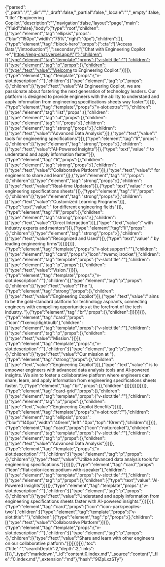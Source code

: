 {"parsed":{"_path":"/","_dir":"","_draft":false,"_partial":false,"_locale":"","_empty":false,"title":"Engineering Copilot","description":"","navigation":false,"layout":"page","main":{"fluid":false},"body":{"type":"root","children":[{"type":"element","tag":"ellipsis","props":{"blur":"150px","width":"75%","right":"0px"},"children":[]},{"type":"element","tag":"block-hero","props":{":cta":"[\"Access Data\",\"/introduction\"]",":secondary":"[\"Chat with Engineering Copilot →\",\"https://eng-chat.vercel.app/\"]"},"children":[{"type":"element","tag":"template","props":{"v-slot:title":""},"children":[{"type":"element","tag":"p","props":{},"children":[{"type":"text","value":"Welcome to Engineering Copilot."}]}]},{"type":"element","tag":"template","props":{"v-slot:description":""},"children":[{"type":"element","tag":"p","props":{},"children":[{"type":"text","value":"At Engineering Copilot, we are passionate about fostering the next generation of technology leaders. Our platform is designed to provide engineers with the ability to understand and apply information from engineering specifications sheets way faster."}]}]},{"type":"element","tag":"template","props":{"v-slot:extra":""},"children":[{"type":"element","tag":"list","props":{},"children":[{"type":"element","tag":"ul","props":{},"children":[{"type":"element","tag":"li","props":{},"children":[{"type":"element","tag":"strong","props":{},"children":[{"type":"text","value":"Advanced Data Analysis"}]},{"type":"text","value":" tools for engineering specifications"}]},{"type":"element","tag":"li","props":{},"children":[{"type":"element","tag":"strong","props":{},"children":[{"type":"text","value":"AI-Powered Insights"}]},{"type":"text","value":" to understand and apply information faster"}]},{"type":"element","tag":"li","props":{},"children":[{"type":"element","tag":"strong","props":{},"children":[{"type":"text","value":"Collaborative Platform"}]},{"type":"text","value":" for engineers to share and learn"}]},{"type":"element","tag":"li","props":{},"children":[{"type":"element","tag":"strong","props":{},"children":[{"type":"text","value":"Real-time Updates"}]},{"type":"text","value":" on engineering specifications sheets"}]},{"type":"element","tag":"li","props":{},"children":[{"type":"element","tag":"strong","props":{},"children":[{"type":"text","value":"Customized Learning Programs"}]},{"type":"text","value":" for different engineering fields"}]},{"type":"element","tag":"li","props":{},"children":[{"type":"element","tag":"strong","props":{},"children":[{"type":"text","value":"Direct Interaction"}]},{"type":"text","value":" with industry experts and mentors"}]},{"type":"element","tag":"li","props":{},"children":[{"type":"element","tag":"strong","props":{},"children":[{"type":"text","value":"Recognized and Used"}]},{"type":"text","value":" by leading engineering firms"}]}]}]}]},{"type":"element","tag":"template","props":{"v-slot:support":""},"children":[{"type":"element","tag":"card","props":{"icon":"twemoji:rocket"},"children":[{"type":"element","tag":"template","props":{"v-slot:title":""},"children":[{"type":"element","tag":"p","props":{},"children":[{"type":"text","value":"Vision."}]}]},{"type":"element","tag":"template","props":{"v-slot:description":""},"children":[{"type":"element","tag":"p","props":{},"children":[{"type":"text","value":"The "},{"type":"element","tag":"strong","props":{},"children":[{"type":"text","value":"Engineering Copilot"}]},{"type":"text","value":" aims to be the gold-standard platform for technology aspirants, connecting engineers with compelling opportunities at the forefront of the tech industry. "},{"type":"element","tag":"br","props":{},"children":[]}]}]}]},{"type":"element","tag":"card","props":{"icon":"fxemoji:lightbulb"},"children":[{"type":"element","tag":"template","props":{"v-slot:title":""},"children":[{"type":"element","tag":"p","props":{},"children":[{"type":"text","value":"Mission."}]}]},{"type":"element","tag":"template","props":{"v-slot:description":""},"children":[{"type":"element","tag":"p","props":{},"children":[{"type":"text","value":"Our mission at "},{"type":"element","tag":"strong","props":{},"children":[{"type":"text","value":"Engineering Copilot"}]},{"type":"text","value":" is to empower engineers with advanced data analysis tools and AI-powered insights. We aim to foster a collaborative platform where engineers can share, learn, and apply information from engineering specifications sheets faster. "},{"type":"element","tag":"br","props":{},"children":[]}]}]}]}]}]},{"type":"element","tag":"card-grid","props":{},"children":[{"type":"element","tag":"template","props":{"v-slot:title":""},"children":[{"type":"element","tag":"p","props":{},"children":[{"type":"text","value":"Engineering Copilot Benefits"}]}]},{"type":"element","tag":"template","props":{"v-slot:root":""},"children":[{"type":"element","tag":"ellipsis","props":{"blur":"140px","width":"40rem","left":"0px","top":"10rem"},"children":[]}]},{"type":"element","tag":"card","props":{"icon":"noto:rocket"},"children":[{"type":"element","tag":"template","props":{"v-slot:title":""},"children":[{"type":"element","tag":"p","props":{},"children":[{"type":"text","value":"Advanced Data Analysis"}]}]},{"type":"element","tag":"template","props":{"v-slot:description":""},"children":[{"type":"element","tag":"p","props":{},"children":[{"type":"text","value":"Utilize advanced data analysis tools for engineering specifications."}]}]}]},{"type":"element","tag":"card","props":{"icon":"flat-color-icons:podium-with-speaker"},"children":[{"type":"element","tag":"template","props":{"v-slot:title":""},"children":[{"type":"element","tag":"p","props":{},"children":[{"type":"text","value":"AI-Powered Insights"}]}]},{"type":"element","tag":"template","props":{"v-slot:description":""},"children":[{"type":"element","tag":"p","props":{},"children":[{"type":"text","value":"Understand and apply information from engineering specifications sheets faster with AI-powered insights."}]}]}]},{"type":"element","tag":"card","props":{"icon":"icon-park:peoples-two"},"children":[{"type":"element","tag":"template","props":{"v-slot:title":""},"children":[{"type":"element","tag":"p","props":{},"children":[{"type":"text","value":"Collaborative Platform"}]}]},{"type":"element","tag":"template","props":{"v-slot:description":""},"children":[{"type":"element","tag":"p","props":{},"children":[{"type":"text","value":"Share and learn with other engineers on our collaborative platform."}]}]}]}]}],"toc":{"title":"","searchDepth":2,"depth":2,"links":[]}},"_type":"markdown","_id":"content:0.index.md","_source":"content","_file":"0.index.md","_extension":"md"},"hash":"9IZpLxzSTy"}
